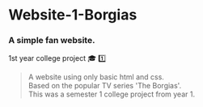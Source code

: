 # Website-1-Borgias
### A simple fan website.  
1st year college project :mortar_board: :one:
> A website using only basic html and css.   
> Based on the popular TV series 'The Borgias'.  
> This was a semester 1 college project from year 1.  
